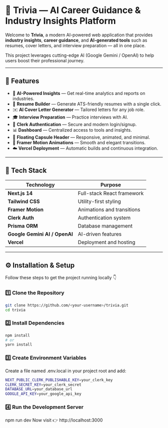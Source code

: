 # 🎯 Trivia — AI Career Guidance & Industry Insights Platform

Welcome to **Trivia**, a modern AI-powered web application that provides **industry insights**, **career guidance**, and **AI-generated tools** such as resumes, cover letters, and interview preparation — all in one place.

This project leverages cutting-edge AI (Google Gemini / OpenAI) to help users boost their professional journey.

---

## 🚀 Features

- 🧠 **AI-Powered Insights** — Get real-time analytics and reports on industries.
- 💼 **Resume Builder** — Generate ATS-friendly resumes with a single click.
- ✉️ **AI Cover Letter Generator** — Tailored letters for any job role.
- 🎓 **Interview Preparation** — Practice interviews with AI.
- 👤 **Clerk Authentication** — Secure and modern login/signup.
- 📊 **Dashboard** — Centralized access to tools and insights.
- 💫 **Floating Capsule Header** — Responsive, animated, and minimal.
- 🌈 **Framer Motion Animations** — Smooth and elegant transitions.
- ☁️ **Vercel Deployment** — Automatic builds and continuous integration.

---

## 🧰 Tech Stack

| Technology | Purpose |
|-------------|----------|
| **Next.js 14** | Full-stack React framework |
| **Tailwind CSS** | Utility-first styling |
| **Framer Motion** | Animations and transitions |
| **Clerk Auth** | Authentication system |
| **Prisma ORM** | Database management |
| **Google Gemini AI / OpenAI** | AI-driven features |
| **Vercel** | Deployment and hosting |

---

## ⚙️ Installation & Setup

Follow these steps to get the project running locally 👇

### 1️⃣ Clone the Repository
```bash
git clone https://github.com/<your-username>/trivia.git
cd trivia
```
### 2️⃣ Install Dependencies
```bash
npm install
# or
yarn install
```
### 3️⃣ Create Environment Variables

Create a file named .env.local in your project root and add:
```bash
NEXT_PUBLIC_CLERK_PUBLISHABLE_KEY=your_clerk_key
CLERK_SECRET_KEY=your_clerk_secret
DATABASE_URL=your_database_url
GOOGLE_API_KEY=your_google_api_key
```
### 4️⃣ Run the Development Server
npm run dev
Now visit 👉 http://localhost:3000
